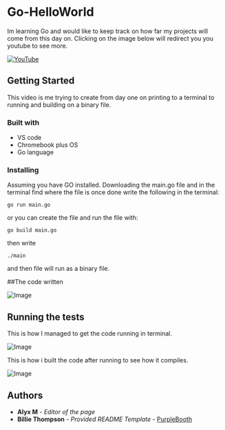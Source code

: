 # Go-HelloWorld

Im learning Go and would like to keep track on how far my projects will come from this day on. Clicking on the image below will redirect you you youtube to see more.

[![YouTube](http://i.ytimg.com/vi/LG2RIKG2Iz4/hqdefault.jpg)](https://www.youtube.com/watch?v=LG2RIKG2Iz4)


## Getting Started

This video is me trying to create from day one on printing to a terminal to running and building on a binary file.


### Built with
- VS code
- Chromebook plus OS
- Go language 

### Installing
Assuming you have GO installed.
Downloading the main.go file and in the terminal find where the file is once done write the following in the terminal:


    go run main.go

or you can create the file and run the file with:

    go build main.go
then write

    ./main
and then file will run as a binary file.

##The code written

![Image](https://github.com/user-attachments/assets/6862563a-c3c2-458c-aec8-2a0204acfd28)

## Running the tests
This is how I managed to get the code running in terminal.

![Image](https://github.com/user-attachments/assets/b1d198dd-76ea-4e5d-91c3-06e5dee9513c)

This is how i built the code after running to see how it compiles.

![Image](https://github.com/user-attachments/assets/7fac0065-b470-4ba7-aa8c-922f8f454c03)


## Authors

  - **Alyx M** - *Editor of the page*
  - **Billie Thompson** - *Provided README Template* -
    [PurpleBooth](https://github.com/PurpleBooth)
